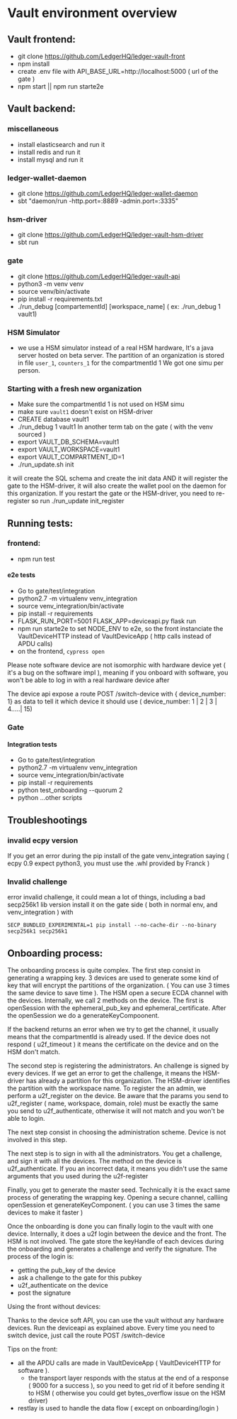 # Vault environment overview 

## Vault frontend:

- git clone https://github.com/LedgerHQ/ledger-vault-front
- npm install
- create .env file with API_BASE_URL=http://localhost:5000 ( url of the gate )
- npm start || npm run starte2e

## Vault backend:
### miscellaneous
- install elasticsearch and run it
- install redis and run it
- install mysql and run it

### ledger-wallet-daemon
- git clone https://github.com/LedgerHQ/ledger-wallet-daemon
- sbt "daemon/run -http.port=:8889 -admin.port=:3335"
### hsm-driver
- git clone https://github.com/LedgerHQ/ledger-vault-hsm-driver
- sbt run
### gate
- git clone https://github.com/LedgerHQ/ledger-vault-api
- python3 -m venv venv
- source venv/bin/activate
- pip install -r requirements.txt
- ./run_debug [compartementId] [workspace_name] ( ex: ./run_debug 1 vault1)

### HSM Simulator
- we use a HSM simulator instead of a real HSM hardware, It's a java server hosted on beta server. The partition of an organization is stored in file `user_1`, `counters_1` for the compartmentId 1
We got one simu per person.

### Starting with a fresh new organization
- Make sure the compartmentId 1 is not used on HSM simu
- make sure `vault1` doesn't exist on HSM-driver
- CREATE database vault1
- ./run_debug 1 vault1
In another term tab on the gate ( with the venv sourced )
- export VAULT_DB_SCHEMA=vault1
- export VAULT_WORKSPACE=vault1
- export VAULT_COMPARTMENT_ID=1
- ./run_update.sh init

it will create the SQL schema and create the init data AND it will register the gate to the HSM-driver, it will also create the wallet pool on the daemon for this organization. If you restart the gate or the HSM-driver, you need to re-register so run
./run_update init_register

## Running tests:
### frontend:
- npm run test

#### e2e tests
- Go to gate/test/integration
- python2.7 -m virtualenv venv_integration
- source venv_integration/bin/activate
- pip install -r requirements
- FLASK_RUN_PORT=5001 FLASK_APP=deviceapi.py flask run
-  npm run starte2e to set NODE_ENV to e2e, so the front instanciate the VaultDeviceHTTP instead of VaultDeviceApp ( http calls instead of APDU calls)
- on the frontend, `cypress open`

Please note software device are not isomorphic with hardware device yet ( it's a bug on the software impl ), meaning if you onboard with software, you won't be able to log in with a real hardware device after

The device api expose a route POST /switch-device with { device_number: 1} as data to tell it which device it should use ( device_number: 1 | 2 | 3 | 4.....| 15)

### Gate
#### Integration tests
- Go to gate/test/integration
- python2.7 -m virtualenv venv_integration
- source venv_integration/bin/activate
- pip install -r requirements
- python test_onboarding --quorum 2
- python ...other scripts


## Troubleshootings

### invalid ecpy version
If you get an error during the pip install of the gate venv_integration saying ( ecpy 0.9 expect python3, you must use the .whl provided by Franck )
### Invalid challenge
 error invalid challenge, it could mean a lot of things, including a bad secp256k1 lib version
install it on the gate side ( both in normal env, and venv_integration ) with

`SECP_BUNDLED_EXPERIMENTAL=1 pip install --no-cache-dir --no-binary secp256k1 secp256k1`

## Onboarding process:

The onboarding process is quite complex.
The first step consist in generating a wrapping key. 3 devices are used to generate some kind of key that will encrypt the partitions of the organization. ( You can use 3 times the same device to save time ).
The HSM open a secure ECDA channel with the devices. Internally, we call 2 methods on the device. The first is openSession with the ephemeral_pub_key and ephemeral_certificate. After the openSession we do a generateKeyCompoonent.

If the backend returns an error when we try to get the channel, it usually means that the compartmentId is already used.
If the device does not respond ( u2f_timeout ) it means the certificate on the device and on the HSM don't match.

The second step is registering the administrators. An challenge is signed by every devices. If we get an error to get the challenge, it means the HSM-driver has already a partition for this organization. The HSM-driver identifies the
partition with the workspace name. To register the an admin, we perform a u2f_register on the device. Be aware that the params  you send to u2f_register ( name, workspace, domain, role) must be exactly the same you send to u2f_authenticate, otherwise
it will not match and you won't be able to login.

The next step consist in choosing the administration scheme. Device is not involved in this step.

The next step is to sign in with all the administrators. You get a challenge, and sign it with all the devices. The method on the device is u2f_authenticate. If you an incorrect data, it means you didn't use the same arguments that you used during the u2f-register

Finally, you get to generate the master seed. Technically it is the exact same process of generating the wrapping key. Opening a secure channel, calliing openSession et generateKeyComponent. ( you can use 3 times the same devices to make it faster )

Once the onboarding is done you can finally login to the vault with one device. Internally, it does a u2f login between the device and the front. The HSM is not involved. The gate store the keyHandle of each devices during the onboarding and generates a challenge 
and verify the signature. The process of the login is:
- getting the pub_key of the device
- ask a challenge to the gate for this pubkey
- u2f_authenticate on the device
- post the signature


Using the front without devices:

Thanks to the device soft API, you can use the vault without any hardware devices. Run the deviceapi as explained above. Every time you need to switch device, just call the route POST /switch-device

Tips on the front:

- all the APDU calls are made in VaultDeviceApp ( VaultDeviceHTTP for software ).
    - the transport layer responds with the status at the end of a response ( 9000 for a success ), so you need to get rid of it before sending it to HSM ( otherwise you could get bytes_overflow issue on the HSM driver)
- restlay is used to handle the data flow ( except on onboarding/login )

